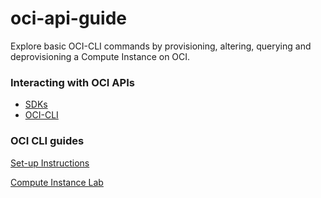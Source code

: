 # oci-api-guide
Explore basic OCI-CLI commands by provisioning, altering, querying and deprovisioning a Compute Instance on OCI.


### Interacting with OCI APIs

- [SDKs](https://docs.oracle.com/en-us/iaas/Content/API/Concepts/sdks.htm)
- [OCI-CLI](https://docs.oracle.com/en-us/iaas/Content/API/SDKDocs/cliinstall.htm#Quickstart)

### OCI CLI guides

[Set-up Instructions](./oci-cli/setup-instructions.md)

[Compute Instance Lab](./oci-cli/compute-lab.md)